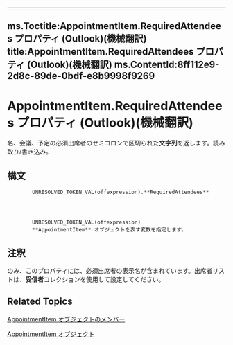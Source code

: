 

---
ms.Toctitle:AppointmentItem.RequiredAttendees プロパティ (Outlook)(機械翻訳)
title:AppointmentItem.RequiredAttendees プロパティ (Outlook)(機械翻訳)
ms.ContentId:8ff112e9-2d8c-89de-0bdf-e8b9998f9269
---
# AppointmentItem.RequiredAttendees プロパティ (Outlook)(機械翻訳)




名、会議、予定の必須出席者のセミコロンで区切られた**文字列**を返します。読み取り/書き込み。

## 構文

            UNRESOLVED_TOKEN_VAL(offexpression).**RequiredAttendees**




            UNRESOLVED_TOKEN_VAL(offexpression)
            **AppointmentItem** オブジェクトを表す変数を指定します。



## 注釈
のみ、このプロパティには、必須出席者の表示名が含まれています。出席者リストは、**受信者**コレクションを使用して設定してください。



## Related Topics

[AppointmentItem オブジェクトのメンバー](c72c459d-6d3c-7a05-aa4a-b1b767ddc0b2.md)

[AppointmentItem オブジェクト](204a409d-654e-27aa-643a-8344c631b82d.md)




